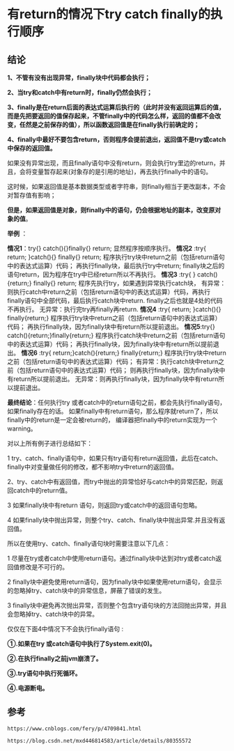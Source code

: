 # 有return的情况下try catch finally的执行顺序

## 结论

**1、不管有没有出现异常，finally块中代码都会执行；**

**2、当try和catch中有return时，finally仍然会执行；**

**3、finally是在return后面的表达式运算后执行的（此时并没有返回运算后的值，而是先把要返回的值保存起来，不管finally中的代码怎么样，返回的值都不会改变，任然是之前保存的值），所以函数返回值是在finally执行前确定的；**

**4、finally中最好不要包含return，否则程序会提前退出，返回值不是try或catch中保存的返回值。**

如果没有异常出现，而且finally语句中没有return，则会执行try里边的return，并且，会将变量暂存起来(对象存的是引用的地址)，再去执行finally中的语句。

这时候，如果返回值是基本数据类型或者字符串，则finally相当于更改副本，不会对暂存值有影响；

**但是，如果返回值是对象，则finally中的语句，仍会根据地址的副本，改变原对象的值**。

  **举例** ：

**情况1**：try{} catch(){}finally{} return;
            显然程序按顺序执行。
**情况2** :try{ return; }catch(){} finally{} return;
          程序执行try块中return之前（包括return语句中的表达式运算）代码；
         再执行finally块，最后执行try中return;
         finally块之后的语句return，因为程序在try中已经return所以不再执行。
**情况3** :try{ } catch(){return;} finally{} return;
         程序先执行try，如果遇到异常执行catch块，
         有异常：则执行catch中return之前（包括return语句中的表达式运算）代码，再执行finally语句中全部代码，最后执行catch块中return. finally之后也就是4处的代码不再执行。
         无异常：执行完try再finally再return.
**情况4** :try{ return; }catch(){} finally{return;}
          程序执行try块中return之前（包括return语句中的表达式运算）代码；
          再执行finally块，因为finally块中有return所以提前退出。
**情况5**:try{} catch(){return;}finally{return;}
          程序执行catch块中return之前（包括return语句中的表达式运算）代码；
          再执行finally块，因为finally块中有return所以提前退出。
**情况6** :try{ return;}catch(){return;} finally{return;}
          程序执行try块中return之前（包括return语句中的表达式运算）代码；
          有异常：执行catch块中return之前（包括return语句中的表达式运算）代码；
                       则再执行finally块，因为finally块中有return所以提前退出。
          无异常：则再执行finally块，因为finally块中有return所以提前退出。

**最终结论**：任何执行try 或者catch中的return语句之前，都会先执行finally语句，如果finally存在的话。
                  如果finally中有return语句，那么程序就return了，所以finally中的return是一定会被return的，
                  编译器把finally中的return实现为一个warning。  



对以上所有例子进行总结如下：

1  try、catch、finally语句中，如果只有try语句有return返回值，此后在catch、finally中对变量做任何的修改，都不影响try中return的返回值。

2、try、catch中有返回值，而try中抛出的异常恰好与catch中的异常匹配，则返回catch中的return值。

3  如果finally块中有return 语句，则返回try或catch中的返回语句忽略。

4  如果finally块中抛出异常，则整个try、catch、finally块中抛出异常.并且没有返回值。



所以在使用try、catch、finally语句块时需要注意以下几点：

1 尽量在try或者catch中使用return语句。通过finally块中达到对try或者catch返回值修改是不可行的。

2 finally块中避免使用return语句，因为finally块中如果使用return语句，会显示的忽略掉try、catch块中的异常信息，屏蔽了错误的发生。

3 finally块中避免再次抛出异常，否则整个包含try语句块的方法回抛出异常，并且会忽略掉try、catch块中的异常。

仅仅在下面4中情况下不会执行finally语句 :

**①.如果在try 或catch语句中执行了System.exit(0)。**

**②.在执行finally之前jvm崩溃了。**

**③.try语句中执行死循环。**

**④.电源断电。**

## 参考

`https://www.cnblogs.com/fery/p/4709841.html`

`https://blog.csdn.net/mxd446814583/article/details/80355572`